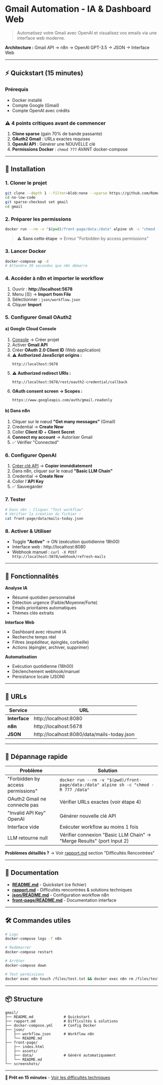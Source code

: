 # Gmail Automation - IA & Dashboard Web

> Automatisez votre Gmail avec OpenAI et visualisez vos emails via une interface web moderne.

**Architecture :** Gmail API → n8n → OpenAI GPT-3.5 → JSON → Interface Web

---

## ⚡ Quickstart (15 minutes)

### Prérequis
- Docker installé
- Compte Google (Gmail)
- Compte OpenAI avec crédits

### ⚠️ 4 points critiques avant de commencer

1. **Clone sparse** (gain 70% de bande passante)
2. **OAuth2 Gmail** : URLs exactes requises
3. **OpenAI API** : Générer une NOUVELLE clé
4. **Permissions Docker** : `chmod 777` AVANT docker-compose

---

## 🚀 Installation

### 1. Cloner le projet
```bash
git clone --depth 1 --filter=blob:none --sparse https://github.com/RomeoCavazza/no-low-code.git
cd no-low-code
git sparse-checkout set gmail
cd gmail
```

### 2. Préparer les permissions
```bash
docker run --rm -v "$(pwd)/front-page/data:/data" alpine sh -c "chmod -R 777 /data"
```
> ⚠️ **Sans cette étape** → Erreur "Forbidden by access permissions"

### 3. Lancer Docker
```bash
docker-compose up -d
# Attendre 30 secondes que n8n démarre
```

### 4. Accéder à n8n et importer le workflow
1. Ouvrir : **http://localhost:5678**
2. Menu (☰) → **Import from File**
3. Sélectionner : `json/workflow.json`
4. Cliquer **Import**

### 5. Configurer Gmail OAuth2

#### a) Google Cloud Console
1. [Console](https://console.cloud.google.com/) → Créer projet
2. Activer **Gmail API**
3. Créer **OAuth 2.0 Client ID** (Web application)
4. **⚠️ Authorized JavaScript origins :**
   ```
   http://localhost:5678
   ```
5. **⚠️ Authorized redirect URIs :**
   ```
   http://localhost:5678/rest/oauth2-credential/callback
   ```
6. **OAuth consent screen → Scopes :**
   ```
   https://www.googleapis.com/auth/gmail.readonly
   ```

#### b) Dans n8n
1. Cliquer sur le nœud **"Get many messages"** (Gmail)
2. Credential → **Create New**
3. Coller **Client ID** + **Client Secret**
4. **Connect my account** → Autoriser Gmail
5. ✅ Vérifier "Connected"

### 6. Configurer OpenAI
1. [Créer clé API](https://platform.openai.com/api-keys) → **Copier immédiatement**
2. Dans n8n, cliquer sur le nœud **"Basic LLM Chain"**
3. Credential → **Create New**
4. Coller l'**API Key**
5. ✅ Sauvegarder

### 7. Tester
```bash
# Dans n8n : Cliquer "Test workflow"
# Vérifier la création du fichier :
cat front-page/data/mails-today.json
```

### 8. Activer & Utiliser
- Toggle **"Active"** → ON (exécution quotidienne 18h00)
- Interface web : http://localhost:8080
- Webhook manuel : `curl -X POST http://localhost:5678/webhook/refresh-mails`

---

## 🎯 Fonctionnalités

**Analyse IA**
- Résumé quotidien personnalisé
- Détection urgence (Faible/Moyenne/Forte)
- Emails prioritaires automatiques
- Thèmes clés extraits

**Interface Web**
- Dashboard avec résumé IA
- Recherche temps réel
- Filtres (expéditeur, épinglés, corbeille)
- Actions (épingler, archiver, supprimer)

**Automatisation**
- Exécution quotidienne (18h00)
- Déclenchement webhook/manuel
- Persistance locale (JSON)

---

## 🔗 URLs

| Service | URL |
|---------|-----|
| **Interface** | http://localhost:8080 |
| **n8n** | http://localhost:5678 |
| **JSON** | http://localhost:8080/data/mails-today.json |

---

## 🐛 Dépannage rapide

| Problème | Solution |
|----------|----------|
| "Forbidden by access permissions" | `docker run --rm -v "$(pwd)/front-page/data:/data" alpine sh -c "chmod -R 777 /data"` |
| OAuth2 Gmail ne connecte pas | Vérifier URLs exactes (voir étape 4) |
| "Invalid API Key" OpenAI | Générer nouvelle clé API |
| Interface vide | Exécuter workflow au moins 1 fois |
| LLM retourne null | Vérifier connexion "Basic LLM Chain" → "Merge Results" (port Input 2) |

**Problèmes détaillés ?** → Voir [rapport.md](rapport.md) section "Difficultés Rencontrées"

---

## 📖 Documentation

- **[README.md](README.md)** - Quickstart (ce fichier)
- **[rapport.md](rapport.md)** - Difficultés rencontrées & solutions techniques
- **[json/README.md](json/README.md)** - Configuration workflow n8n
- **[front-page/README.md](front-page/README.md)** - Documentation interface

---

## 🛠️ Commandes utiles

```bash
# Logs
docker-compose logs -f n8n

# Redémarrer
docker-compose restart

# Arrêter
docker-compose down

# Test permissions
docker exec n8n touch /files/test.txt && docker exec n8n rm /files/test.txt
```

---

## 📦 Structure

```
gmail/
├── README.md              # Quickstart
├── rapport.md             # Difficultés & solutions
├── docker-compose.yml     # Config Docker
├── json/
│   ├── workflow.json      # Workflow n8n
│   └── README.md
├── front-page/
│   ├── index.html
│   ├── assets/
│   ├── data/              # Généré automatiquement
│   └── README.md
└── screenshots/
```

---

**🎉 Prêt en 15 minutes** - [Voir les difficultés techniques](rapport.md)

